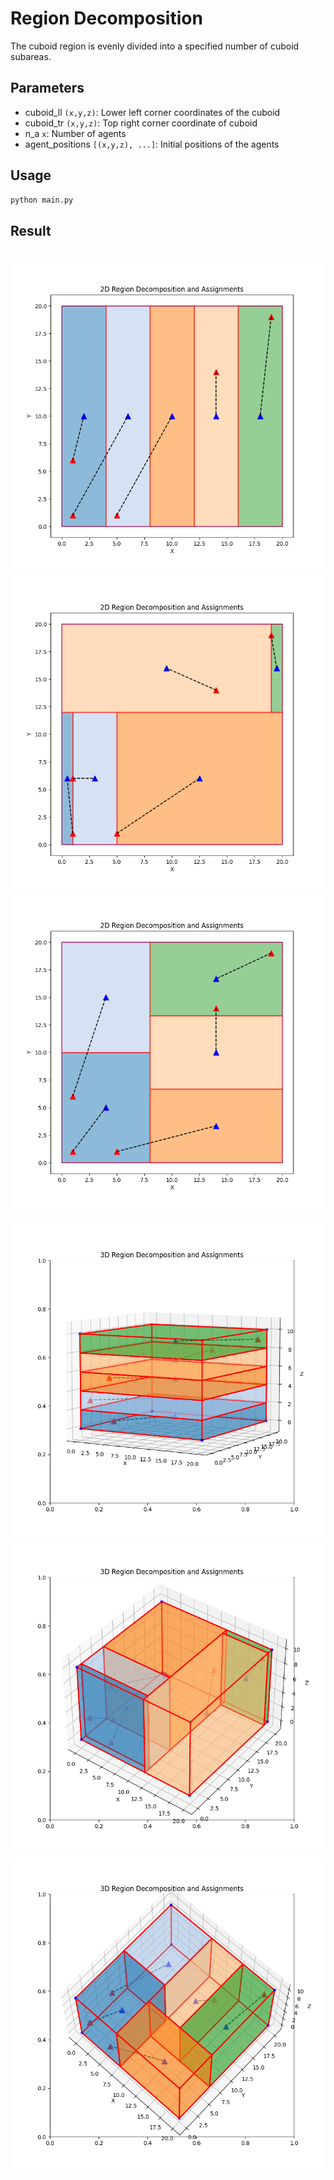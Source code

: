# Region Decomposition

The cuboid region is evenly divided into a specified number of cuboid subareas.

## Parameters

- cuboid_ll ```(x,y,z)```: Lower left corner coordinates of the cuboid
- cuboid_tr ```(x,y,z)```: Top right corner coordinate of cuboid
- n_a ```x```: Number of agents
- agent_positions ```[(x,y,z), ...]```: Initial positions of the agents

## Usage

```python
python main.py
```

## Result

![Alt text](result/2d_1.png)
![Alt text](result/2d_2.png)
![Alt text](result/2d_3.png)
---
![Alt text](result/3d_1.png)
![Alt text](result/3d_2.png)
![Alt text](result/3d_3.png)